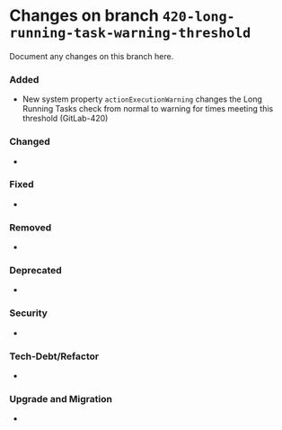 # Changes on branch `420-long-running-task-warning-threshold`
Document any changes on this branch here.
### Added
- New system property `actionExecutionWarning` changes the Long Running Tasks check from normal to warning for times meeting this threshold (GitLab-420)

### Changed
- 

### Fixed
- 

### Removed
- 

### Deprecated
- 

### Security
- 

### Tech-Debt/Refactor
- 

### Upgrade and Migration
- 
